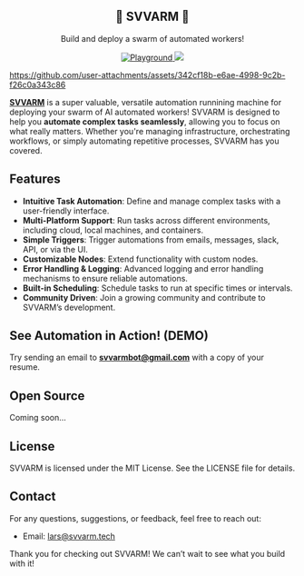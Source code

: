 <h2 align="center">
🐝 SVVARM 🐝
</h2>

<p align="center">
  <p align="center">Build and deploy a swarm of automated workers!</p>
</p>
<p align="center">
  <a href="https://svvarm.tech/" target="_blank">
      <img src="https://img.shields.io/badge/playground-ffb800" alt="Playground">
  </a>
  <a href="https://discord.com/invite/PjXFHGc5GC" target="_blank">
    <img src="https://img.shields.io/discord/1131844815005429790?logo=discord">
  </a>

</p>

https://github.com/user-attachments/assets/342cf18b-e6ae-4998-9c2b-f26c0a343c86

[**SVVARM**](https://svvarm.tech/) is a super valuable, versatile automation runnining machine for deploying your swarm of AI automated workers! SVVARM is designed to help you **automate complex tasks seamlessly**, allowing you to focus on what really matters. Whether you're managing infrastructure, orchestrating workflows, or simply automating repetitive processes, SVVARM has you covered.

## Features

- **Intuitive Task Automation**: Define and manage complex tasks with a user-friendly interface.
- **Multi-Platform Support**: Run tasks across different environments, including cloud, local machines, and containers.
- **Simple Triggers**: Trigger automations from emails, messages, slack, API, or via the UI.
- **Customizable Nodes**: Extend functionality with custom nodes.
- **Error Handling & Logging**: Advanced logging and error handling mechanisms to ensure reliable automations.
- **Built-in Scheduling**: Schedule tasks to run at specific times or intervals.
- **Community Driven**: Join a growing community and contribute to SVVARM’s development.

## See Automation in Action! (DEMO)

Try sending an email to **svvarmbot@gmail.com** with a copy of your resume.

## Open Source

Coming soon...

## License

SVVARM is licensed under the MIT License. See the LICENSE file for details.

## Contact

For any questions, suggestions, or feedback, feel free to reach out:

- Email: lars@svvarm.tech

Thank you for checking out SVVARM! We can’t wait to see what you build with it!
